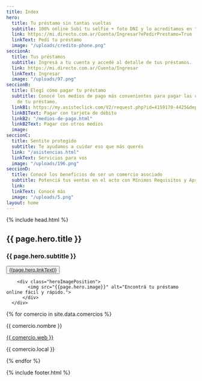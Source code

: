 ```yaml
---
title: Index
hero:
  title: Tu préstamo sin tantas vueltas
  subtitle: 100% online Subí tu selfie + foto DNI y lo acreditamos en tu cuenta
  link: https://mi.directo.com.ar/Cuenta/Ingresar?ePedirPrestamo=True
  linkText: Pedí tu préstamo
  image: "/uploads/credito-phone.png"
seccionA:
  title: Tus préstamos
  subtitle: Ingresá a tu cuenta y accedé al detalle de tus préstamos.
  link: https://mi.directo.com.ar/Cuenta/Ingresar
  linkText: Ingresar
  image: "/uploads/97.png"
seccionB:
  title: Elegí cómo pagar tu préstamo
  subtitle: Conocé los medios de pago más convenientes para pagar las cuotas mensuales
    de tu préstamo.
  linkB1: https://my.asisteclick.com/V2/request.php?id=4159170-4425&deptid=0&pagex=testing_bot&hashbot=collection
  linkB1Text: Pagar con tarjeta de débito
  linkB2: "/medios-de-pago.html"
  linkB2Text: Pagar con otros medios
  image: 
seccionC:
  title: Sentite protegido
  subtitle: Te ayudamos a cuidar eso que más querés
  link: "/asistencias.html"
  linkText: Servicios para vos
  image: "/uploads/196.png"
seccionD:
  title: Conocé los beneficios de ser un comercio asociado
  subtitle: Potenciá tus ventas en el acto con Mínimos Requisitos y Aprobación Online
  link: 
  linkText: Conocé más
  image: "/uploads/5.png"
layout: home
---
```


{% include head.html %}

<section class="bg_degrade bgCorners">
<div class="main-container hero heroImage">
<div class="heroTitle moduleLarge">
<h1 class="heroTitleXL">{{ page.hero.title }}</h1>
<h3>{{ page.hero.subtitle }}</h3>
<button class="btn btn_large btnGreen btn-green__hover">
<a href="{{page.hero.link}}" target="_self">{{page.hero.linkText}}</a>
</button>
</div>

        <div class="heroImagePosition">
            <img src="{{page.hero.image}}" alt="Encontrá tu préstamo online fácil y rápido.">
          </div>
      </div>

</section>

<div>
{% for comercio in site.data.comercios %}
<div class="{{ comercio.categoria }}">
<p> {{ comercio.nombre }} </p>
<a href="{{ comercio.web }}">
{{ comercio.web }}
</a>
<p> {{ comercio.local }}</p>
</div>
{% endfor %}
</div>

{% include footer.html %}